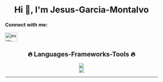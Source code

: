 

<!--
**Jesus-Garcia-Montalvo/Jesus-Garcia-montalvo** is a ✨ _special_ ✨ repository because its `README.md` (this file) appears on your GitHub profile.

Here are some ideas to get you started:

- 🔭 I’m currently working on ...
- 🌱 I’m currently learning ...
- 👯 I’m looking to collaborate on ...
- 🤔 I’m looking for help with ...
- 💬 Ask me about ...
- 📫 How to reach me: ...
- 😄 Pronouns: ...
- ⚡ Fun fact: ...
-->
<h1 align="center">Hi 👋, I'm Jesus-Garcia-Montalvo</h1>


<h3 align="left">Connect with me:</h3>
<p align="left">
<a href="https://linkedin.com/in/jesus-antonio-garcia-montalvo/" target="blank"><img align="center" src="https://raw.githubusercontent.com/rahuldkjain/github-profile-readme-generator/master/src/images/icons/Social/linked-in-alt.svg" alt="jesus-antonio-garcia-montalvo/" height="30" width="40" /></a>
</p>




<h2 align="center">🔥 Languages-Frameworks-Tools 🔥</h2> 

<p align="center">
  <a href="https://skillicons.dev">
    <img src="https://skillicons.dev/icons?i=git,bootstrap,javascript,css,html,redux,react" /><br>
    <img src="https://skillicons.dev/icons?i=firebase,java,php,mysql,babel,webpack,vscode,github,figma" />

  </a>
</p>
<hr>
